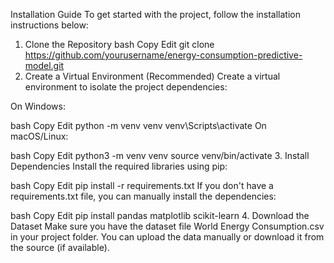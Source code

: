 Installation Guide
To get started with the project, follow the installation instructions below:

1. Clone the Repository
bash
Copy
Edit
git clone https://github.com/yourusername/energy-consumption-predictive-model.git
2. Create a Virtual Environment (Recommended)
Create a virtual environment to isolate the project dependencies:

On Windows:

bash
Copy
Edit
python -m venv venv
venv\Scripts\activate
On macOS/Linux:

bash
Copy
Edit
python3 -m venv venv
source venv/bin/activate
3. Install Dependencies
Install the required libraries using pip:

bash
Copy
Edit
pip install -r requirements.txt
If you don't have a requirements.txt file, you can manually install the dependencies:

bash
Copy
Edit
pip install pandas matplotlib scikit-learn
4. Download the Dataset
Make sure you have the dataset file World Energy Consumption.csv in your project folder. You can upload the data manually or download it from the source (if available).